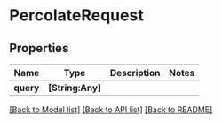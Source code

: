 # PercolateRequest

## Properties
Name | Type | Description | Notes
------------ | ------------- | ------------- | -------------
**query** | **[String:Any]** |  | 

[[Back to Model list]](../README.md#documentation-for-models) [[Back to API list]](../README.md#documentation-for-api-endpoints) [[Back to README]](../README.md)


